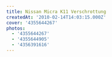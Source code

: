 ```yaml
---
title: Nissan Micra K11 Verschrottung
createdAt: '2010-02-14T14:03:15.000Z'
cover: '4355644267'
photos:
  - '4355644267'
  - '4355644905'
  - '4356391616'
---
```


